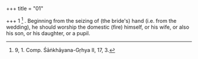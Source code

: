 +++
title = "01"

+++
1 [^1] . Beginning from the seizing of (the bride's) hand (i.e. from the wedding), he should worship the domestic (fire) himself, or his wife, or also his son, or his daughter, or a pupil.


[^1]:  9, 1. Comp. Śāṅkhāyana-Gṛhya II, 17, 3.
